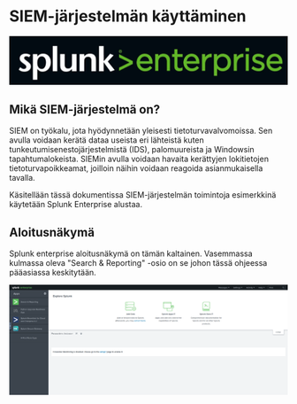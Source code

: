 # SIEM-järjestelmän käyttäminen
![Splunk enterprise](kuvat/Splunk-enterprise.PNG)
## Mikä SIEM-järjestelmä on?
SIEM on työkalu, jota hyödynnetään yleisesti tietoturvavalvomoissa. Sen avulla voidaan kerätä dataa useista eri lähteistä kuten tunkeutumisenestojärjestelmistä (IDS), palomuureista ja Windowsin tapahtumalokeista. SIEMin avulla voidaan havaita kerättyjen lokitietojen tietoturvapoikkeamat, joilloin näihin voidaan reagoida asianmukaisella tavalla.

Käsitellään tässä dokumentissa SIEM-järjestelmän toimintoja esimerkkinä käytetään Splunk Enterprise alustaa.

## Aloitusnäkymä
Splunk enterprise aloitusnäkymä on tämän kaltainen. Vasemmassa kulmassa oleva "Search & Reporting" -osio on se johon tässä ohjeessa pääasiassa keskitytään. 

![Splunkin aloitusnäkymä](kuvat/Splunk-aloitusnäkymä.PNG)

